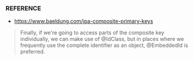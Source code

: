 ### REFERENCE

* https://www.baeldung.com/jpa-composite-primary-keys

> Finally, if we're going to access parts of the composite key individually, we can make use of @IdClass, but in places where we frequently use the complete identifier as an object, @EmbeddedId is preferred.
